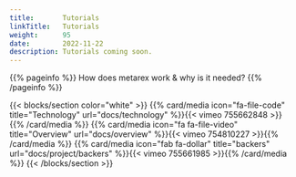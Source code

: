 ```yaml
---
title:       Tutorials
linkTitle:   Tutorials
weight:      95
date:        2022-11-22
description: Tutorials coming soon.
---
```


{{% pageinfo %}}
How does metarex work & why is it needed?
{{% /pageinfo %}}

{{< blocks/section color="white" >}}
  {{% card/media icon="fa-file-code"     title="Technology"  url="docs/technology"          %}}{{< vimeo 755662848 >}}{{% /card/media %}}
  {{% card/media icon="fa fa-file-video" title="Overview"    url="docs/overview"            %}}{{< vimeo 754810227 >}}{{% /card/media %}}
  {{% card/media icon="fab fa-dollar"    title="backers" url="docs/project/backers" %}}{{< vimeo 755661985 >}}{{% /card/media %}}
{{< /blocks/section >}}